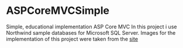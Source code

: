 # ASPCoreMVCSimple
Simple, educational implementation ASP Core MVC
In this project i use Northwind sample databases for Microsoft SQL Server.
Images for the implementation of this project were taken from the [site](https://www.pexels.com/) 
